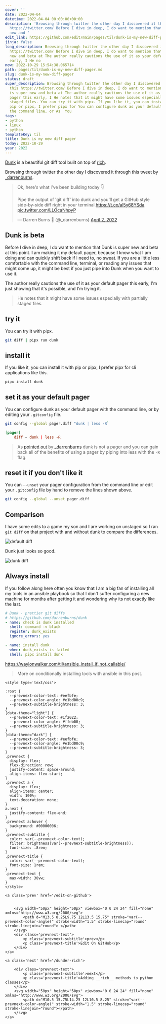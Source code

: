 ```yaml
---
cover: ''
date: 2022-04-04
datetime: 2022-04-04 00:00:00+00:00
description: 'Browsing through twitter the other day I discovered it through this
  https://twitter.com/ Before I dive in deep, I do want to mention that Dunk is super
  new and '
edit_link: https://github.com/edit/main/pages/til/dunk-is-my-new-diff-pager.md
jinja: false
long_description: Browsing through twitter the other day I discovered it through this
  https://twitter.com/ Before I dive in deep, I do want to mention that Dunk is super
  new and beta at The author really cautions the use of it as your default pager this
  early, I He no
now: 2022-10-29 15:54:38.065714
path: pages/til/dunk-is-my-new-diff-pager.md
slug: dunk-is-my-new-diff-pager
status: draft
super_description: Browsing through twitter the other day I discovered it through
  this https://twitter.com/ Before I dive in deep, I do want to mention that Dunk
  is super new and beta at The author really cautions the use of it as your default
  pager this early, I He notes that it might have some issues especially with partially
  staged files. You can try it with pipx. If you like it, you can install it with
  pip or pipx, I prefer pipx for You can configure dunk as your default pager with
  the command line, or As  You
tags:
- python
- linux
- python
templateKey: til
title: Dunk is my new diff pager
today: 2022-10-29
year: 2022
---
```


[Dunk](https://github.com/darrenburns/dunk) is a beautiful git diff tool
built on top of [rich](https://github.com/Textualize/rich).

Browsing through twitter the other day I discovered it through this
tweet by [_darrenburns](https://twitter.com/_darrenburns).

<blockquote class="twitter-tweet"><p lang="en" dir="ltr">Ok, here&#39;s what I&#39;ve been building today 👇<br><br>Pipe the output of &#39;git diff&#39; into dunk and you&#39;ll get a GitHub style side-by-side diff right in your terminal.<a href="https://t.co/al5y68YSda">https://t.co/al5y68YSda</a> <a href="https://t.co/LLOcaNhpyP">pic.twitter.com/LLOcaNhpyP</a></p>&mdash; Darren Burns 🌱 (@_darrenburns) <a href="https://twitter.com/_darrenburns/status/1510350016623394817?ref_src=twsrc%5Etfw">April 2, 2022</a></blockquote>
<script async src="https://platform.twitter.com/widgets.js" charset="utf-8"></script>


## Dunk is beta

Before I dive in deep, I do want to mention that Dunk is super new and beta at
this point.  I am making it my default pager, because I know what I am doing
and can quickly shift back if I need to, no sweat.  If you are a little less
comfortable with the command line, terminal, or reading any issues that might
come up, it might be best if you just pipe into Dunk when you want to use it.

The author really cautions the use of it as your default pager this early, I'm
just showing that it's possible, and I'm trying it.

> He notes that it might have some issues especially with partially staged files.

## try it

You can try it with pipx.

```bash
git diff | pipx run dunk
```

## install it

If you like it, you can install it with pip or pipx, I prefer pipx for
cli applications like this.


```bash
pipx install dunk
```

## set it as your default pager

You can configure dunk as your default pager with the command line, or
by editing your `.gitconfig` file.

```bash
git config --global pager.diff "dunk | less -R`
```

```toml
[pager]
    diff = dunk | less -R
```

> As [pointed out](https://twitter.com/_darrenburns/status/1511106440613797896) by
> [_darrenburns](https://twitter.com/_darrenburns) dunk is not a pager and you
> can gain back all of the benefits of using a pager by piping into less with the
> `-R` flag.

## reset it if you don't like it

You can `--unset` your pager configuration from the command line or edit
your `.gitconfig` file by hand to remove the lines shown above.

```bash
git config --global --unset pager.diff
```

## Comparison

I have some edits to a game my son and I are working on unstaged so I
ran `git diff` on that project with and without dunk to compare the
differences.

![default diff](https://images.waylonwalker.com/git-diff-creeper-adventure-default.png)

Dunk just looks so good.

![dunk diff](https://images.waylonwalker.com/git-diff-creeper-adventure-dunk.png)

## Always install

If you follow along here often you know that I am a big fan of
installing all my tools in an ansible playbook so that I don't suffer
configuring a new machine for months after getting it and wondering why
its not exactly like the last.

```yaml
# Dunk - prettier git diffs
# https://github.com/darrenburns/dunk
- name: check is dunk installed
  shell: command -v black
  register: dunk_exists
  ignore_errors: yes

- name: install dunk
  when: dunk_exists is failed
  shell: pipx install dunk
```

https://waylonwalker.com/til/ansible_install_if_not_callable/

> More on conditionally installing tools with ansible in this post.
<div class='prevnext'>

    <style type='text/css'>

    :root {
      --prevnext-color-text: #eefbfe;
      --prevnext-color-angle: #e1bd00c9;
      --prevnext-subtitle-brightness: 3;
    }
    [data-theme="light"] {
      --prevnext-color-text: #1f2022;
      --prevnext-color-angle: #ffeb00;
      --prevnext-subtitle-brightness: 3;
    }
    [data-theme="dark"] {
      --prevnext-color-text: #eefbfe;
      --prevnext-color-angle: #e1bd00c9;
      --prevnext-subtitle-brightness: 3;
    }
    .prevnext {
      display: flex;
      flex-direction: row;
      justify-content: space-around;
      align-items: flex-start;
    }
    .prevnext a {
      display: flex;
      align-items: center;
      width: 100%;
      text-decoration: none;
    }
    a.next {
      justify-content: flex-end;
    }
    .prevnext a:hover {
      background: #00000006;
    }
    .prevnext-subtitle {
      color: var(--prevnext-color-text);
      filter: brightness(var(--prevnext-subtitle-brightness));
      font-size: .8rem;
    }
    .prevnext-title {
      color: var(--prevnext-color-text);
      font-size: 1rem;
    }
    .prevnext-text {
      max-width: 30vw;
    }
    </style>
    
    <a class='prev' href='/edit-on-github'>
    

        <svg width="50px" height="50px" viewbox="0 0 24 24" fill="none" xmlns="http://www.w3.org/2000/svg">
            <path d="M13.5 8.25L9.75 12L13.5 15.75" stroke="var(--prevnext-color-angle)" stroke-width="1.5" stroke-linecap="round" stroke-linejoin="round"> </path>
        </svg>
        <div class='prevnext-text'>
            <p class='prevnext-subtitle'>prev</p>
            <p class='prevnext-title'>Edit On GitHub</p>
        </div>
    </a>
    
    <a class='next' href='/dunder-rich'>
    
        <div class='prevnext-text'>
            <p class='prevnext-subtitle'>next</p>
            <p class='prevnext-title'>Adding __rich__ methods to python classes</p>
        </div>
        <svg width="50px" height="50px" viewbox="0 0 24 24" fill="none" xmlns="http://www.w3.org/2000/svg">
            <path d="M10.5 15.75L14.25 12L10.5 8.25" stroke="var(--prevnext-color-angle)" stroke-width="1.5" stroke-linecap="round" stroke-linejoin="round"></path>
        </svg>
    </a>
  </div>